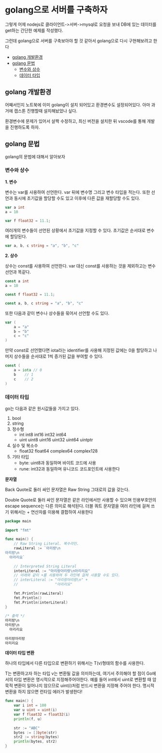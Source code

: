# golang으로 서버를 구축하자

그렇게 어제 nodejs로 클라이언트->서버->mysql로 요청을 보내 DB에 있는 데이터를 get하는 간단한 예제를 작성했다.

그런데 golang으로 서버를 구축보아야 할 것 같아서 golang으로 다시 구현해보려고 한다

- [golang 개발환경](#golang-개발환경)
- [golang 문법](#golang-문법)
  - [변수와 상수](#변수와-상수)
  - [데이터 타입](#데이터-타입)

## golang 개발환경

어째서인지 노트북에 이미 golang이 설치 되어있고 환경변수도 설정되어있다. 아마 과거에 캡스톤 진행할때 설치해놨었나 싶다.

환경변수에 문제가 있어서 살짝 수정하고, 최신 버전을 설치한 뒤 vscode를 통해 개발을 진행하도록 하자.

## golang 문법

golang의 문법에 대해서 알아보자

### 변수와 상수

<b>1. 변수</b>

변수는 var를 사용하여 선언한다. var 뒤에 변수명 그리고 변수 타입을 적는다. 또한 선언과 동시에 초기값을 할당할 수도 있고 이후에 다른 값을 재할당할 수도 있다.

```go
var a int
a = 10

var f float32 = 11.1;
```

여러개의 변수들이 선언된 상황에서 초기값을 지정할 수 있다. 초기값은 순서대로 변수에 할당된다.

```go
var a, b, c string = "a", "b", "c"
```

<b>2. 상수</b>

상수는 const를 사용하여 선언한다. var 대신 const를 사용하는 것을 제외하고는 변수 선언과 똑같다.

```go
const a int
a = 10

const f float32 = 11.1;
```

```go
const a, b, c string = "a", "b", "c"
```

또한 다음과 같이 변수나 상수들을 묶어서 선언할 수도 있다.

```go
var (
	a = "a"
	b = "b"
	c = "c"
)
```

만약 const로 선언했다면 iota라는 identifier를 사용해 지정된 값에는 0을 할당하고 나머지 상수들을 순서대로 1씩 증가된 값을 부여할 수 있다.

```go
const (
	a = iota // 0
	b	 // 1
	c	 // 2
)
```

### 데이터 타입

go는 다음과 같은 원시값들을 가지고 있다.

1. bool
2. string
3. 정수형
	- int int8 int16 int32 int64
	- uint uint8 uint16 uint32 uint64 uintptr
4. 실수 및 복소수
	- float32 float64 complex64 complex128
5. 기타 타입
	- byte: uint8과 동일하며 바이트 코드에 사용
	- rune: int32과 동일하며 유니코드 코드포인트에 사용한다
	
<b>문자열</b>

Back Quote로 둘러 싸인 문자열은 Raw String 그대로의 값을 갖는다.

Double Quote로 둘러 싸인 문자열은 같은 라인에서만 사용할 수 있으며 인용부호안의 escape sequence는 다른 의미로 해석된다. 더블 쿼트 문자열을 여러 라인에 걸쳐 쓰기 위해서는 + 연산자를 이용해 결합하여 사용한다

```go
package main
 
import "fmt"
 
func main() {
    // Raw String Literal. 복수라인.
    rawLiteral := `아리랑\n
아리랑\n
  아라리요`
 
    // Interpreted String Literal
    interLiteral := "아리랑아리랑\n아리리요"
    // 아래와 같이 +를 사용하여 두 라인에 걸쳐 사용할 수도 있다.
    // interLiteral := "아리랑아리랑\n" + 
    //                 "아리리요"   
 
    fmt.Println(rawLiteral)
    fmt.Println()
    fmt.Println(interLiteral)
}
 
/* 출력 */
아리랑\n
아리랑\n
  아리리요
   
아리랑아리랑
아리리요
```

<b>데이터 타입 변환</b>

하나의 타입에서 다른 타입으로 변환하기 위해서는 T(v)형태의 함수를 사용한다.

T는 변환하고자 하는 타입 v는 변환될 값을 의미하는데, 여기서 주의해야 할 점이 Go에서의 타입 변환은 명시적으로 지정해주어야한다. 예를 들어 int에서 uint로 변환할 때 암묵적 변환이 일어나지 않으므로 uint(i)처럼 반드시 변환을 지정해 주어야 한다. 명시적 변환을 하지 않으면 런타임 에러가 발생한다!

```go
func main() {
    var i int = 100
    var u uint = uint(i)
    var f float32 = float32(i)  
    println(f, u)
 
    str := "ABC"
    bytes := []byte(str)
    str2 := string(bytes)
    println(bytes, str2)
}
```
